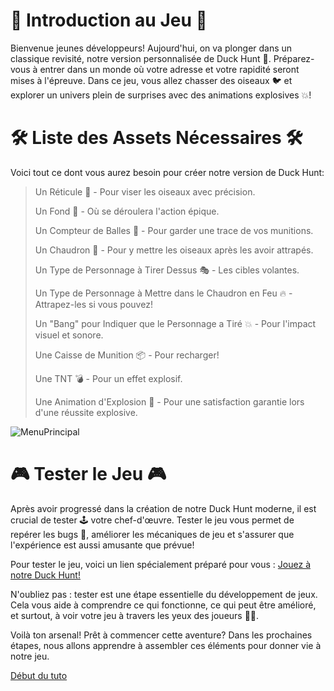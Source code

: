 # 🌟 Introduction au Jeu 🌟
Bienvenue jeunes développeurs! Aujourd'hui, on va plonger dans un classique revisité, notre version personnalisée de Duck Hunt 🦆. Préparez-vous à entrer dans un monde où votre adresse et votre rapidité seront mises à l'épreuve. Dans ce jeu, vous allez chasser des oiseaux 🐦 et explorer un univers plein de surprises avec des animations explosives 💥! 

# 🛠️ Liste des Assets Nécessaires 🛠️
Voici tout ce dont vous aurez besoin pour créer notre version de Duck Hunt:

>Un Réticule 🎯 - Pour viser les oiseaux avec précision.
>
>Un Fond 🌌 - Où se déroulera l'action épique.
>
>Un Compteur de Balles 🔢 - Pour garder une trace de vos munitions.
>
>Un Chaudron 🍲 - Pour y mettre les oiseaux après les avoir attrapés.
>
>Un Type de Personnage à Tirer Dessus 🎭 - Les cibles volantes.
>
>Un Type de Personnage à Mettre dans le Chaudron en Feu 🔥 - Attrapez-les si vous pouvez!
>
>Un "Bang" pour Indiquer que le Personnage a Tiré 💥 - Pour l'impact visuel et sonore.
>
>Une Caisse de Munition 📦 - Pour recharger!
>
>Une TNT 💣 - Pour un effet explosif.
>
>Une Animation d'Explosion 🌋 - Pour une satisfaction garantie lors d'une réussite explosive.

![MenuPrincipal](Création-Du-Jeu/Images/MenuPrincipal.png)

# 🎮 Tester le Jeu 🎮
Après avoir progressé dans la création de notre Duck Hunt moderne, il est crucial de tester 🕹️ votre chef-d'œuvre. Tester le jeu vous permet de repérer les bugs 🐛, améliorer les mécaniques de jeu et s'assurer que l'expérience est aussi amusante que prévue!

Pour tester le jeu, voici un lien spécialement préparé pour vous : [Jouez à notre Duck Hunt!](https://gd.games/instant-builds/0458f593-b809-4ea5-8fd6-f64e82596739) 

N'oubliez pas : tester est une étape essentielle du développement de jeux. Cela vous aide à comprendre ce qui fonctionne, ce qui peut être amélioré, et surtout, à voir votre jeu à travers les yeux des joueurs 🕵️‍♂️.

Voilà ton arsenal! Prêt à commencer cette aventure? Dans les prochaines étapes, nous allons apprendre à assembler ces éléments pour donner vie à notre jeu.

[Début du tuto](https://github.com/g404-code-gaming/BirdHunt/blob/main/Création-Du-Jeu/1.Le%20Tir.md)
